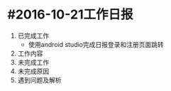 #2016-10-21工作日报
==================

1. 已完成工作 
    * 使用android studio完成日报登录和注册页面跳转
2. 工作内容
3. 未完成工作
4. 未完成原因
5. 遇到问题及解析
